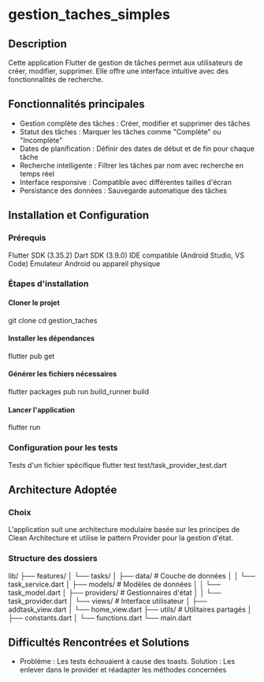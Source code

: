 # gestion_taches_simples

## Description
Cette application Flutter de gestion de tâches permet aux utilisateurs de créer, modifier, supprimer. Elle offre une interface intuitive avec des fonctionnalités de recherche.

## Fonctionnalités principales
- Gestion complète des tâches : Créer, modifier et supprimer des tâches
- Statut des tâches : Marquer les tâches comme "Complète" ou "Incomplète"
- Dates de planification : Définir des dates de début et de fin pour chaque tâche
- Recherche intelligente : Filtrer les tâches par nom avec recherche en temps réel
- Interface responsive : Compatible avec différentes tailles d'écran
- Persistance des données : Sauvegarde automatique des tâches

## Installation et Configuration
### Prérequis
Flutter SDK (3.35.2)
Dart SDK (3.9.0)
IDE compatible (Android Studio, VS Code)
Émulateur Android ou appareil physique

### Étapes d'installation
#### Cloner le projet
git clone <url-du-repository>
cd gestion_taches

#### Installer les dépendances
flutter pub get

#### Générer les fichiers nécessaires 
flutter packages pub run build_runner build

#### Lancer l'application
flutter run

### Configuration pour les tests
Tests d'un fichier spécifique
flutter test test/task_provider_test.dart

## Architecture Adoptée
### Choix
L'application suit une architecture modulaire basée sur les principes de Clean Architecture et utilise le pattern Provider pour la gestion d'état.
### Structure des dossiers
lib/
├── features/
│   └── tasks/
│       ├── data/           # Couche de données
│       │   └── task_service.dart
│       ├── models/         # Modèles de données
│       │   └── task_model.dart
│       ├── providers/      # Gestionnaires d'état
│       │   └── task_provider.dart
│       └── views/          # Interface utilisateur
│           ├── addtask_view.dart
│           └── home_view.dart
├── utils/                  # Utilitaires partagés
│   ├── constants.dart
│   └── functions.dart
└── main.dart

## Difficultés Rencontrées et Solutions
- Problème : Les tests échouaient à cause des toasts.
  Solution : Les enlever dans le provider et réadapter les méthodes concernées
